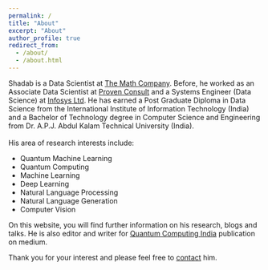 ```yaml
---
permalink: /
title: "About"
excerpt: "About"
author_profile: true
redirect_from: 
  - /about/
  - /about.html
---
```



Shadab is a Data Scientist at [The Math Company](https://themathcompany.com). Before, he worked as an Associate Data Scientist at [Proven Consult](https://provenconsult.com) and a Systems Engineer (Data Science) at [Infosys Ltd](https://www.infosys.com/). He has earned a Post Graduate Diploma in Data Science from the International Institute of Information Technology (India) and a Bachelor of Technology degree in Computer Science and Engineering from Dr. A.P.J. Abdul Kalam Technical University (India). <br/>
<br/>
His area of research interests include:
* Quantum Machine Learning
* Quantum Computing
* Machine Learning
* Deep Learning
* Natural Language Processing
* Natural Language Generation
* Computer Vision



On this website, you will find further information on his research, blogs and talks. He is also editor and writer for [Quantum Computing India](https://medium.com/quantumcomputingindia) publication on medium.

Thank you for your interest and please feel free to [contact](https://shadabhussain.com/contact/) him.
